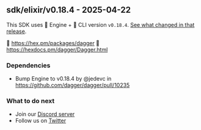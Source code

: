 ## sdk/elixir/v0.18.4 - 2025-04-22

This SDK uses 🚙 Engine + 🚗 CLI version `v0.18.4`. [See what changed in that release](https://github.com/dagger/dagger/releases/tag/v0.18.4).

🧪 https://hex.pm/packages/dagger
📖 https://hexdocs.pm/dagger/Dagger.html

### Dependencies
- Bump Engine to v0.18.4 by @jedevc in https://github.com/dagger/dagger/pull/10235

### What to do next
- Join our [Discord server](https://discord.gg/dagger-io)
- Follow us on [Twitter](https://twitter.com/dagger_io)
